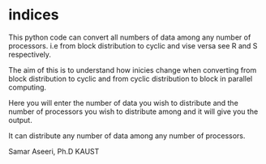 # indices

This python code can convert all numbers of data among any number of processors. i.e from block distribution to cyclic and vise versa see R and S respectively.

The aim of this is to understand how inicies change when converting from block distribution to cyclic and from cyclic distribution to block in parallel computing. 

Here you will enter the number of data you wish to distribute and the number of processors you wish to distribute among and it will give you the output.

It can distribute any number of data among any number of processors.


Samar Aseeri, Ph.D
KAUST